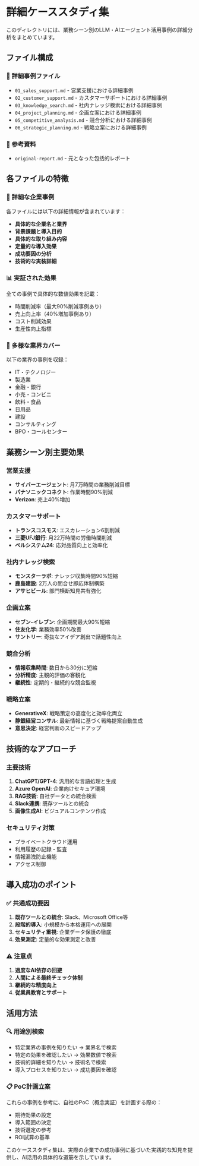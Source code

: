 # 詳細ケーススタディ集

このディレクトリには、業務シーン別のLLM・AIエージェント活用事例の詳細分析をまとめています。

## ファイル構成

### 📄 詳細事例ファイル
- `01_sales_support.md` - 営業支援における詳細事例
- `02_customer_support.md` - カスタマーサポートにおける詳細事例  
- `03_knowledge_search.md` - 社内ナレッジ検索における詳細事例
- `04_project_planning.md` - 企画立案における詳細事例
- `05_competitive_analysis.md` - 競合分析における詳細事例
- `06_strategic_planning.md` - 戦略立案における詳細事例

### 📄 参考資料
- `original-report.md` - 元となった包括的レポート

## 各ファイルの特徴

### 🎯 詳細な企業事例
各ファイルには以下の詳細情報が含まれています：
- **具体的な企業名と業界**
- **背景課題と導入目的**
- **具体的な取り組み内容**
- **定量的な導入効果**
- **成功要因の分析**
- **技術的な実装詳細**

### 📊 実証された効果
全ての事例で具体的な数値効果を記載：
- 時間削減率（最大90%削減事例あり）
- 売上向上率（40%増加事例あり）
- コスト削減効果
- 生産性向上指標

### 🏢 多様な業界カバー
以下の業界の事例を収録：
- IT・テクノロジー
- 製造業
- 金融・銀行
- 小売・コンビニ
- 飲料・食品
- 日用品
- 建設
- コンサルティング
- BPO・コールセンター

## 業務シーン別主要効果

### 営業支援
- **サイバーエージェント**: 月7万時間の業務削減目標
- **パナソニックコネクト**: 作業時間90%削減
- **Verizon**: 売上40%増加

### カスタマーサポート  
- **トランスコスモス**: エスカレーション6割削減
- **三菱UFJ銀行**: 月22万時間の労働時間削減
- **ベルシステム24**: 応対品質向上と効率化

### 社内ナレッジ検索
- **モンスターラボ**: ナレッジ収集時間90%短縮
- **鹿島建設**: 2万人の問合せ即応体制構築
- **アサヒビール**: 部門横断知見共有強化

### 企画立案
- **セブン-イレブン**: 企画期間最大90%短縮
- **住友化学**: 業務効率50%改善
- **サントリー**: 奇抜なアイデア創出で話題性向上

### 競合分析
- **情報収集時間**: 数日から30分に短縮
- **分析精度**: 主観的評価の客観化
- **継続性**: 定期的・継続的な競合監視

### 戦略立案
- **GenerativeX**: 戦略策定の高度化と効率化両立
- **静銀経営コンサル**: 最新情報に基づく戦略提案自動生成
- **意思決定**: 経営判断のスピードアップ

## 技術的なアプローチ

### 主要技術
1. **ChatGPT/GPT-4**: 汎用的な言語処理と生成
2. **Azure OpenAI**: 企業向けセキュア環境
3. **RAG技術**: 自社データとの統合検索
4. **Slack連携**: 既存ツールとの統合
5. **画像生成AI**: ビジュアルコンテンツ作成

### セキュリティ対策
- プライベートクラウド運用
- 利用履歴の記録・監査
- 情報漏洩防止機能
- アクセス制御

## 導入成功のポイント

### ✅ 共通成功要因
1. **既存ツールとの統合**: Slack、Microsoft Office等
2. **段階的導入**: 小規模から本格運用への展開
3. **セキュリティ重視**: 企業データ保護の徹底
4. **効果測定**: 定量的な効果測定と改善

### ⚠️ 注意点
1. **過度なAI依存の回避**
2. **人間による最終チェック体制**
3. **継続的な精度向上**
4. **従業員教育とサポート**

## 活用方法

### 🔍 用途別検索
- 特定業界の事例を知りたい → 業界名で検索
- 特定の効果を確認したい → 効果数値で検索  
- 技術的詳細を知りたい → 技術名で検索
- 導入プロセスを知りたい → 成功要因を確認

### 📋 PoC計画立案
これらの事例を参考に、自社のPoC（概念実証）を計画する際の：
- 期待効果の設定
- 導入範囲の決定
- 技術選定の参考
- ROI試算の基準

このケーススタディ集は、実際の企業での成功事例に基づいた実践的な知見を提供し、AI活用の具体的な道筋を示しています。